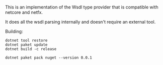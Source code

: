 
This is an implementation of the Wsdl type provider that is compatible with netcore and netfx.

It does all the wsdl parsing internally and doesn't require an external tool.


Building:

    dotnet tool restore
    dotnet paket update
    dotnet build -c release

    dotnet paket pack nuget --version 0.0.1
